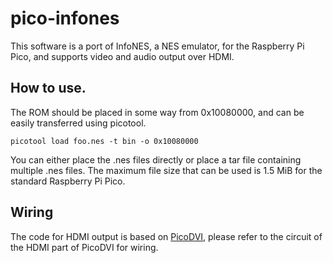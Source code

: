 # pico-infones

This software is a port of InfoNES, a NES emulator, for the Raspberry Pi Pico, and supports video and audio output over HDMI.

## How to use.
The ROM should be placed in some way from 0x10080000, and can be easily transferred using picotool.
```
picotool load foo.nes -t bin -o 0x10080000
```

You can either place the .nes files directly or place a tar file containing multiple .nes files. The maximum file size that can be used is 1.5 MiB for the standard Raspberry Pi Pico.

## Wiring
The code for HDMI output is based on [PicoDVI](https://github.com/Wren6991/PicoDVI), please refer to the circuit of the HDMI part of PicoDVI for wiring.

